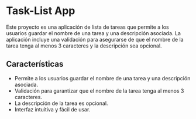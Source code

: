 # Task-List App

Este proyecto es una aplicación de lista de tareas que permite a los usuarios guardar el nombre de una tarea y una descripción asociada. La aplicación incluye una validación para asegurarse de que el nombre de la tarea tenga al menos 3 caracteres y la descripción sea opcional.

## Características

- Permite a los usuarios guardar el nombre de una tarea y una descripción asociada.
- Validación para garantizar que el nombre de la tarea tenga al menos 3 caracteres.
- La descripción de la tarea es opcional.
- Interfaz intuitiva y fácil de usar.
